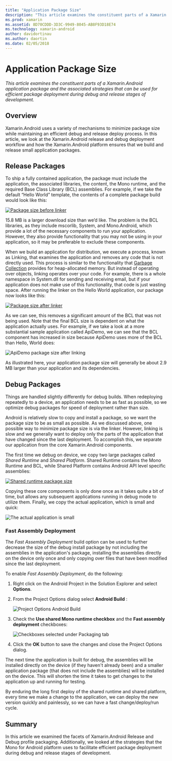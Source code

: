 ```yaml
---
title: "Application Package Size"
description: "This article examines the constituent parts of a Xamarin.Android application package and the associated strategies that can be used for efficient package deployment during debug and release stages of development."
ms.prod: xamarin
ms.assetid: 8D70CDDD-3D3C-9949-8045-AB8F93D18E74
ms.technology: xamarin-android
author: davidortinau
ms.author: daortin
ms.date: 02/05/2018
---
```


# Application Package Size

_This article examines the constituent parts of a Xamarin.Android application package and the associated strategies that can be used for efficient package deployment during debug and release stages of development._

## Overview

Xamarin.Android uses a variety of mechanisms to minimize package size while
maintaining an efficient debug and release deploy process. In this article, we
look at the Xamarin.Android release and debug deployment workflow and how the
Xamarin.Android platform ensures that we build and release small application
packages.

## Release Packages

To ship a fully contained application, the package must include the
application, the associated libraries, the content, the Mono runtime, and the
required Base Class Library (BCL) assemblies. For example, if we take the
default “Hello World” template, the contents of a complete package build
would look like this:

[![Package size before linker](app-package-size-images/hello-world-package-size-before-linker.png)](app-package-size-images/hello-world-package-size-before-linker.png#lightbox)

15.8 MB is a larger download size than we’d like. The problem is the BCL
libraries, as they include mscorlib, System, and Mono.Android, which provide a
lot of the necessary components to run your application. However, they also
provide functionality that you may not be using in your application, so it may
be preferable to exclude these components.

When we build an application for distribution, we execute a process, known as
Linking, that examines the application and removes any code that is not directly
used. This process is similar to the functionality that [Garbage Collection](~/android/internals/garbage-collection.md)
provides for heap-allocated memory. But instead of operating over objects,
linking operates over your code. For example, there is a whole namespace in
System.dll for sending and receiving email, but if your application does not
make use of this functionality, that code is just wasting space. After running
the linker on the Hello World application, our package now looks like this:

[![Package size after linker](app-package-size-images/hello-world-package-size-after-linker.png)](app-package-size-images/hello-world-package-size-after-linker.png#lightbox)

As we can see, this removes a significant amount of the BCL that was not
being used. Note that the final BCL size is dependent on what the application
actually uses. For example, if we take a look at a more substantial sample
application called ApiDemo, we can see that the BCL component has increased in
size because ApiDemo uses more of the BCL than Hello, World does:

![ApiDemo package size after linking](app-package-size-images/api-demo-package-size-after-linker.png)

As illustrated here, your application package size will generally be about
2.9 MB larger than your application and its dependencies.

## Debug Packages

Things are handled slightly differently for debug builds. When redeploying
repeatedly to a device, an application needs to be as fast as possible, so we
optimize debug packages for speed of deployment rather than size.

Android is relatively slow to copy and install a package, so we want 
the package size to be as small as possible. As we discussed above, one possible 
way to minimize package size is via the linker. However, linking is slow and we
generally want to deploy only the parts of the application that have changed
since the last deployment. To accomplish this, we separate our application from
the core Xamarin.Android components.

The first time we debug on device, we copy two large packages called
*Shared Runtime* and *Shared Platform*. Shared Runtime contains the
Mono Runtime and BCL, while Shared Platform contains Android API level
specific assemblies:

[![Shared runtime package size](app-package-size-images/shared-runtime-package-size.png)](app-package-size-images/shared-runtime-package-size.png#lightbox)

Copying these core components is only done once as it takes quite a bit of
time, but allows any subsequent applications running in debug mode to utilize
them. Finally, we copy the actual application, which is small and quick:

![The actual application is small](app-package-size-images/hello-world-debug-application-no-link.png)

### Fast Assembly Deployment

The *Fast Assembly Deployment* build option can be used to further decrease
the size of the debug install package by not including the assemblies in the application's package, installing
the assemblies directly on the device only once and only copying over files that have been
modified since the last deployment.

To enable *Fast Assembly Deployment*, do the following:

1. Right click on the Android Project in the Solution Explorer and select **Options**.

2. From the Project Options dialog select **Android Build** :  

    ![Project Options Android Build](app-package-size-images/fastdev0.png)

3. Check the  **Use shared Mono runtime checkbox** and the  **Fast assembly deployment** checkboxes:  

    ![Checkboxes selected under Packaging tab](app-package-size-images/fastdev.png)

4. Click the  **OK** button to save the changes and close the Project Options dialog.

The next time the application is built for debug, the assemblies will be installed directly on the device (if they haven't already been) and a
smaller application package (that does not include the assemblies) will be installed on the device. This will shorten the time it takes to get changes
to the application up and running for testing.

By enduring the long first deploy of the shared runtime and shared platform,
every time we make a change to the application, we can deploy the new version
quickly and painlessly, so we can have a fast change/deploy/run cycle.

## Summary

In this article we examined the facets of Xamarin.Android Release and Debug
profile packaging. Additionally, we looked at the strategies that the Mono for
Android platform uses to facilitate efficient package deployment during debug
and release stages of development.
